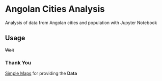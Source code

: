 # Angolan Cities Analysis
Analysis of data from Angolan cities and population with Jupyter Notebook

## Usage
~~Wait~~

### Thank You
[Simple Maps](https://simplemaps.com/data/ao-cities) for providing the **Data**
